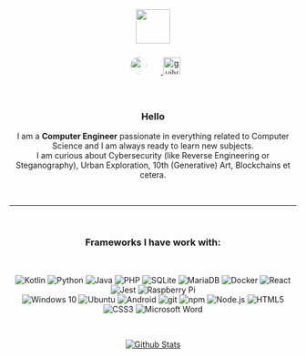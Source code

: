 <div align="center">
  <img width="60" height="60" src="https://avatars.githubusercontent.com/u/32619816?s=400&u=f2365901fa162cb6b07fab6640743c86b9a77ba2&v=4" />
  <br>
  <div style="margin-bottom: 1rem; margin-top: 1rem;">
    <a href="mailto:sissel@" target="_blank" rel="nofollow">
      <img src="https://simpleicons.org/icons/protonmail.svg" width="30px" style="background: #fff; border-radius: 50px; padding: 0.5rem; margin-right: 1rem;">
    </a>
    <a href="https://open.spotify.com/sissel" target="_blank" rel="nofollow">
      <img alt="guilyx's Spotify" width="30px" src="https://user-images.githubusercontent.com/43545812/144035120-1ad5169b-91c7-4078-bef9-6a82c733f373.png" style="max-width: 100%;">
    </a>
    </a>
  </div>
  <br>
  <h3>Hello</h3>
  <p> I am a <b>Computer Engineer</b> passionate in everything related to Computer Science and I am always ready to learn new subjects. <br> I am curious about Cybersecurity (like Reverse Engineering or Steganography), Urban Exploration, 10th (Generative) Art, Blockchains et cetera. </p>
  <br>
  <hr>
  <br>
  <h3>Frameworks I have work with:</h3>
  <br>
  <p>
    <img alt="Kotlin" src="https://img.shields.io/badge/kotlin-%230095D5.svg?&style=flat&logo=kotlin&logoColor=white" />
    <img alt="Python" src="https://img.shields.io/badge/Python-3776AB.svg?&style=flat&logo=python&logoColor=white" />
    <img alt="Java" src="https://img.shields.io/badge/java-%23ED8B00.svg?&style=flat&logo=java&logoColor=white" />
    <img alt="PHP" src="https://img.shields.io/badge/php-%23777BB4.svg?&style=flat&logo=php&logoColor=white" />
    <img alt="SQLite" src="https://img.shields.io/badge/sqlite-%2307405e.svg?&style=flat&logo=sqlite&logoColor=white" />
    <img alt="MariaDB" src="https://img.shields.io/badge/-MariaDB-003545?style=flat-square&logo=mariadb&logoColor=white" />
    <img alt="Docker" src="https://img.shields.io/badge/docker-%230db7ed.svg?&style=flat&logo=docker&logoColor=white" />
    <img alt="React" src="https://img.shields.io/badge/-React-61DAFB?style=flat-square&logo=react&logoColor=white" />
    <img alt="Jest" src="https://img.shields.io/badge/-jest-%23C21325?&style=flat&logo=jest&logoColor=white" />
    <img alt="Raspberry Pi" src="https://img.shields.io/badge/-RaspberryPi-C51A4A?style=flat&logo=Raspberry-Pi&logoColor=white" />
    <br>
    <img alt="Windows 10" src="https://img.shields.io/badge/Windows-0078D6?style=flat&logo=windows&logoColor=white" />
    <img alt="Ubuntu" src="https://img.shields.io/badge/Ubuntu-E95420?style=flat&logo=ubuntu&logoColor=white" />
    <img alt="Android" src="https://img.shields.io/badge/Android-3DDC84?style=flat&logo=android&logoColor=white" />
    <img alt="git" src="https://img.shields.io/badge/-Git-F05032?style=flat-square&logo=git&logoColor=white" />
    <img alt="npm" src="https://img.shields.io/badge/-NPM-CB3837?style=flat-square&logo=npm&logoColor=white" />
    <img alt="Node.js" src="https://img.shields.io/badge/-Node.js-339933?style=flat-square&logo=Node.js&logoColor=white" />
    <img alt="HTML5" src="https://img.shields.io/badge/-HTML5-E34F26?style=flat-square&logo=html5&logoColor=white" />
    <img alt="CSS3" src="https://img.shields.io/badge/-CSS3-1572B6?style=flat-square&logo=css3&logoColor=white" />
    <img alt="Microsoft Word" src="https://img.shields.io/badge/Microsoft_Word-2B579A?style=flat&logo=microsoft-word&logoColor=white" />
  </p>
  <br>
  <p align="center" dir="auto">
    <a target="_blank" rel="noopener noreferrer" href="https://raw.githubusercontent.com/bornmay/bornmay/Update/svg/Bottom.svg">
      <img src="https://raw.githubusercontent.com/bornmay/bornmay/Update/svg/Bottom.svg" alt="Github Stats" style="max-width: 100%;">
    </a>
  </p>
</div>
